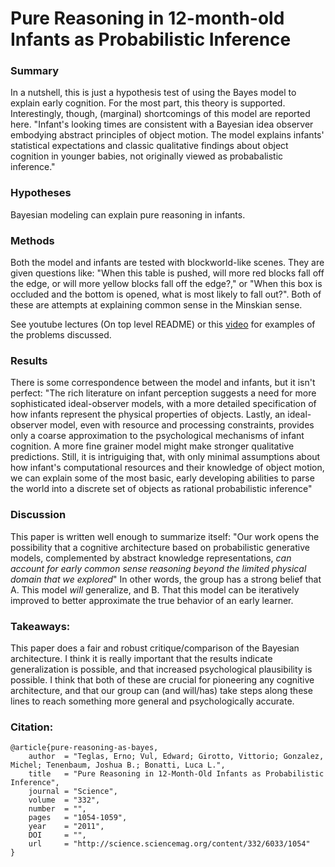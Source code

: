 # Pure Reasoning in 12-month-old Infants as Probabilistic Inference

### Summary

In a nutshell, this is just a hypothesis test of using the Bayes model to explain early cognition.
For the most part, this theory is supported. Interestingly, though, (marginal) shortcomings of this model are reported here.
"Infant's looking times are consistent with a Bayesian idea observer embodying abstract principles of object motion. The model explains infants' statistical expectations and classic qualitative findings about object cognition in younger babies, not originally viewed as probabalistic inference."

### Hypotheses

Bayesian modeling can explain pure reasoning in infants.

### Methods 

Both the model and infants are tested with blockworld-like scenes. They are given questions like: "When this table is pushed, will more red blocks fall off the edge, or will more yellow blocks fall off the edge?," or "When this box is occluded and the bottom is opened, what is most likely to fall out?". Both of these are attempts at explaining common sense in the Minskian sense.

See youtube lectures (On top level README) or this [video](http://science.sciencemag.org/content/332/6033/1054) for examples of the problems discussed.

### Results

There is some correspondence between the model and infants, but it isn't perfect:
"The rich literature on infant perception suggests a need for more sophisticated ideal-observer models, with a more detailed specification of how infants represent the physical properties of objects. Lastly, an ideal-observer model, even with resource and processing constraints, provides only a coarse approximation to the psychological mechanisms of infant cognition. A more fine grainer model might make stronger qualitative predictions. Still, it is intriguiging that, with only
minimal assumptions about how infant's computational resources and their knowledge of object motion, we can explain some of the most basic, early developing abilities to parse the world into a discrete set of objects as rational probabilistic inference"

### Discussion

This paper is written well enough to summarize itself:
"Our work opens the possibility that a cognitive architecture based on probabilistic generative models, complemented by abstract knowledge representations, _can account for early common sense reasoning beyond the limited physical domain that we explored_"
In other words, the group has a strong belief that A. This model _will_ generalize, and B. That this model can be iteratively improved to better approximate the true behavior of an early learner. 

### Takeaways:

This paper does a fair and robust critique/comparison of the Bayesian architecture. I think it is really important that the results indicate generalization is possible, and that increased psychological plausibility is possible. I think that both of these are crucial for pioneering any cognitive architecture, and that our group can (and will/has) take steps along these lines to reach something more general and psychologically accurate.

### Citation:

```
@article{pure-reasoning-as-bayes,
    author  = "Teglas, Erno; Vul, Edward; Girotto, Vittorio; Gonzalez, Michel; Tenenbaum, Joshua B.; Bonatti, Luca L.",
    title   = "Pure Reasoning in 12-Month-Old Infants as Probabilistic Inference",
    journal = "Science",
    volume  = "332",
    number  = "",
    pages   = "1054-1059",
    year    = "2011",
    DOI     = "",
    url     = "http://science.sciencemag.org/content/332/6033/1054"
}
```
